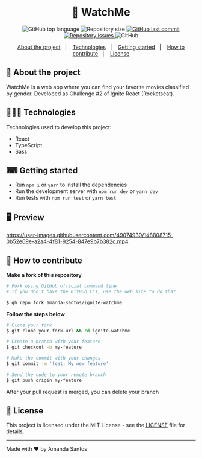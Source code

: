 <h1 align="center">
  🎥 WatchMe
</h1>

<p align="center">
  <img alt="GitHub top language" src="https://img.shields.io/github/languages/top/amanda-santos/ignite-watchme">
  
  <img alt="Repository size" src="https://img.shields.io/github/repo-size/amanda-santos/ignite-watchme">
  
  <a href="https://github.com/amanda-santos/ignite-watchme/commits/master">
    <img alt="GitHub last commit" src="https://img.shields.io/github/last-commit/amanda-santos/ignite-watchme">
  </a>
  
  <a href="https://github.com/amanda-santos/ignite-watchme/issues">
    <img alt="Repository issues" src="https://img.shields.io/github/issues/amanda-santos/ignite-watchme">
  </a>
  
  <img alt="GitHub" src="https://img.shields.io/github/license/amanda-santos/ignite-watchme">
</p>

<p align="center">
  <a href="#-about-the-project">About the project</a>&nbsp;&nbsp;&nbsp;|&nbsp;&nbsp;&nbsp;
  <a href="#-technologies">Technologies</a>&nbsp;&nbsp;&nbsp;|&nbsp;&nbsp;&nbsp;
  <a href="#-getting-started">Getting started</a>&nbsp;&nbsp;&nbsp;|&nbsp;&nbsp;&nbsp;
  <a href="#-how-to-contribute">How to contribute</a>&nbsp;&nbsp;&nbsp;|&nbsp;&nbsp;&nbsp;
  <a href="#-license">License</a>
</p>

## 📝 About the project

<p>WatchMe is a web app where you can find your favorite movies classified by gender. Developed as Challenge #2 of Ignite React (Rocketseat).</p>

## 👩🏻‍💻 Technologies

Technologies used to develop this project:

- React
- TypeScript
- Sass

## ⌨ Getting started

- Run `npm i` or `yarn` to install the dependencies
- Run the development server with `npm run dev` or `yarn dev`
- Run tests with `npm run test` or `yarn test`

## 🖥 Preview

https://user-images.githubusercontent.com/49074930/148808715-0b52e69e-a2a4-4f81-9254-847e9b7b382c.mp4


## 🤔 How to contribute

**Make a fork of this repository**

```bash
# Fork using GitHub official command line
# If you don't have the GitHub CLI, use the web site to do that.

$ gh repo fork amanda-santos/ignite-watchme
```

**Follow the steps below**

```bash
# Clone your fork
$ git clone your-fork-url && cd ignite-watchme

# Create a branch with your feature
$ git checkout -b my-feature

# Make the commit with your changes
$ git commit -m 'feat: My new feature'

# Send the code to your remote branch
$ git push origin my-feature
```

After your pull request is merged, you can delete your branch

## 📝 License

This project is licensed under the MIT License - see the [LICENSE](LICENSE) file for details.

---

Made with ❤ by Amanda Santos <br />
